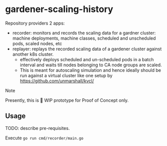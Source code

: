 # gardener-scaling-history

Repository providers 2 apps:
- recorder: monitors and records the scaling data for a gardner cluster: machine deployments, machine classes, scheduled and unscheduled pods, scaled nodes, etc
- replayer: replays the recorded scaling data of a gardener cluster against another k8s cluster.
  - effectively deploys scheduled and un-scheduled pods in a batch interval and waits till nodes belonging to CA node groups are scaled.
  - This is meant for autoscaling simulation and hence ideally should be run against a virtual cluster like one setup by https://github.com/unmarshall/kvcl/

> [!NOTE]
> Presently, this is 🚧 WIP prototype for Proof of Concept only.

## Usage

TODO: describe pre-requisites.

Execute `go run cmd/recorder/main.go`
















